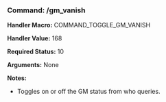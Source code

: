 ### Command: /gm_vanish

**Handler Macro:** COMMAND_TOGGLE_GM_VANISH

**Handler Value:** 168

**Required Status:** 10

**Arguments:**
None

**Notes:**
- Toggles on or off the GM status from who queries.